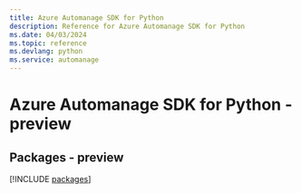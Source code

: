 ```yaml
---
title: Azure Automanage SDK for Python
description: Reference for Azure Automanage SDK for Python
ms.date: 04/03/2024
ms.topic: reference
ms.devlang: python
ms.service: automanage
---
```

# Azure Automanage SDK for Python - preview
## Packages - preview
[!INCLUDE [packages](automanage-index.md)]